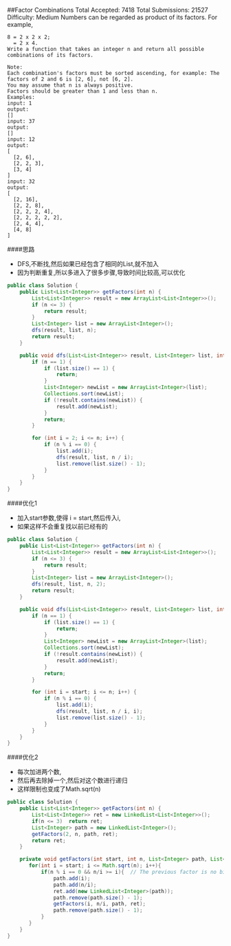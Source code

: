 ##Factor Combinations
    Total Accepted: 7418 Total Submissions: 21527 Difficulty: Medium
    Numbers can be regarded as product of its factors. For example,

    8 = 2 x 2 x 2;
      = 2 x 4.
    Write a function that takes an integer n and return all possible combinations of its factors.

    Note:
    Each combination's factors must be sorted ascending, for example: The factors of 2 and 6 is [2, 6], not [6, 2].
    You may assume that n is always positive.
    Factors should be greater than 1 and less than n.
    Examples:
    input: 1
    output:
    []
    input: 37
    output:
    []
    input: 12
    output:
    [
      [2, 6],
      [2, 2, 3],
      [3, 4]
    ]
    input: 32
    output:
    [
      [2, 16],
      [2, 2, 8],
      [2, 2, 2, 4],
      [2, 2, 2, 2, 2],
      [2, 4, 4],
      [4, 8]
    ]

####思路
- DFS,不断找,然后如果已经包含了相同的List,就不加入
- 因为判断重复,所以多进入了很多步骤,导致时间比较高,可以优化

```java
public class Solution {
    public List<List<Integer>> getFactors(int n) {
        List<List<Integer>> result = new ArrayList<List<Integer>>();
        if (n <= 3) {
            return result;
        }
        List<Integer> list = new ArrayList<Integer>();
        dfs(result, list, n);
        return result;
    }

    public void dfs(List<List<Integer>> result, List<Integer> list, int n) {
        if (n == 1) {
            if (list.size() == 1) {
                return;
            }
            List<Integer> newList = new ArrayList<Integer>(list);
            Collections.sort(newList);
            if (!result.contains(newList)) {
                result.add(newList);
            }
            return;
        }

        for (int i = 2; i <= n; i++) {
            if (n % i == 0) {
                list.add(i);
                dfs(result, list, n / i);
                list.remove(list.size() - 1);
            }
        }
    }
}
```

####优化1
- 加入start参数,使得 i = start,然后传入i,
- 如果这样不会重复找以前已经有的

```java
public class Solution {
    public List<List<Integer>> getFactors(int n) {
        List<List<Integer>> result = new ArrayList<List<Integer>>();
        if (n <= 3) {
            return result;
        }
        List<Integer> list = new ArrayList<Integer>();
        dfs(result, list, n, 2);
        return result;
    }

    public void dfs(List<List<Integer>> result, List<Integer> list, int n, int start) {
        if (n == 1) {
            if (list.size() == 1) {
                return;
            }
            List<Integer> newList = new ArrayList<Integer>(list);
            Collections.sort(newList);
            if (!result.contains(newList)) {
                result.add(newList);
            }
            return;
        }

        for (int i = start; i <= n; i++) {
            if (n % i == 0) {
                list.add(i);
                dfs(result, list, n / i, i);
                list.remove(list.size() - 1);
            }
        }
    }
}
```

####优化2
- 每次加进两个数,
- 然后再去除掉一个,然后对这个数进行递归
- 这样限制也变成了Math.sqrt(n)

```java
public class Solution {
    public List<List<Integer>> getFactors(int n) {
        List<List<Integer>> ret = new LinkedList<List<Integer>>();
        if(n <= 3)  return ret;
        List<Integer> path = new LinkedList<Integer>();
        getFactors(2, n, path, ret);
        return ret;
    }

    private void getFactors(int start, int n, List<Integer> path, List<List<Integer>> ret){
       for(int i = start; i <= Math.sqrt(n); i++){
           if(n % i == 0 && n/i >= i){  // The previous factor is no bigger than the next
               path.add(i);
               path.add(n/i);
               ret.add(new LinkedList<Integer>(path));
               path.remove(path.size() - 1);
               getFactors(i, n/i, path, ret);
               path.remove(path.size() - 1);
           }
       }
    }
}
```
